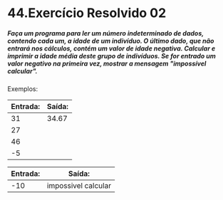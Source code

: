 # 44.Exercício Resolvido 02
##### Faça um programa para ler um número indeterminado de dados, contendo cada um, a idade de um indivíduo. O último dado, que não entrará nos cálculos, contém um valor de idade negativa. Calcular e imprimir a idade média deste grupo de indivíduos. Se for entrado um valor negativo na primeira vez, mostrar a mensagem "impossível calcular".

Exemplos:

| Entrada:  | Saída:                |
|-----------|-----------------------|
| 31        | 34.67                 |
| 27        |                       |
| 46        |                       |
| -5        |                       |

| Entrada:  | Saída:                |
|-----------|-----------------------|
| -10       | impossivel calcular   |
